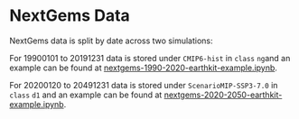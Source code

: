 # NextGems Data

NextGems data is split by date across two simulations:

For 19900101 to 20191231 data is stored under `CMIP6-hist` in `class` `ng`and an example can be found at [nextgems-1990-2020-earthkit-example.ipynb](nextgems-1990-2020-earthkit-example.ipynb).

For 20200120 to 20491231 data is stored under `ScenarioMIP-SSP3-7.0` in `class` `d1` and an example can be found at [nextgems-2020-2050-earthkit-example.ipynb](nextgems-2020-2050-earthkit-example.ipynb).